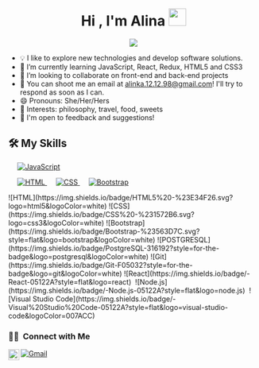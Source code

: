 <h1 align="center">Hi , I'm Alina <img src="https://media.giphy.com/media/hvRJCLFzcasrR4ia7z/giphy.gif" width="35"></h1>
<p align="center">
  <a href="https://github.com/DenverCoder1/readme-typing-svg"><img src="https://readme-typing-svg.herokuapp.com?lines=Full+Stack+Web+Developer;&center=true&width=500&height=50"></a>
</p>

- 💡 I like to explore new technologies and develop software solutions.
- 🌱 I’m currently learning JavaScript, React, Redux, HTML5 and CSS3
- 👯 I’m looking to collaborate on front-end and back-end projects
- 💬 You can shoot me an email at alinka.12.12.98@gmail.com! I'll try to respond as soon as I can.
- 😄 Pronouns: She/Her/Hers
- 💜 Interests: philosophy, travel, food, sweets
- 📄 I'm open to feedback and suggestions!


## 🛠️ My Skills

<p align="left"> 
  &emsp;
  <a href="https://developer.mozilla.org/en-US/docs/Web/JavaScript" target="_blank"> 
     <img alt="JavaScript" src="https://img.shields.io/badge/JavaScript%20-%23F7DF1E.svg?logo=javascript&logoColor=black">
   </a>
</p>

<p align="left"> 
  &emsp; 
  <a href="https://www.w3.org/html/" target="_blank"> 
   <img alt="HTML" src="https://img.shields.io/badge/HTML5%20-%23E34F26.svg?logo=html5&logoColor=white">
  </a>   
  &emsp;
  <a href="https://www.w3schools.com/css/" target="_blank">
    <img alt="CSS" src="https://img.shields.io/badge/CSS%20-%231572B6.svg?logo=css3&logoColor=white">
  </a> 
   &emsp;
  <a href="https://getbootstrap.com" target="_blank"> 
    <img alt="Bootstrap" src="https://img.shields.io/badge/Bootstrap-%23563D7C.svg?style=flat&logo=bootstrap&logoColor=white"/>
  </a>
</p>
  ![HTML](https://img.shields.io/badge/HTML5%20-%23E34F26.svg?logo=html5&logoColor=white)
  ![CSS](https://img.shields.io/badge/CSS%20-%231572B6.svg?logo=css3&logoColor=white)
  ![Bootstrap](https://img.shields.io/badge/Bootstrap-%23563D7C.svg?style=flat&logo=bootstrap&logoColor=white)
  ![POSTGRESQL](https://img.shields.io/badge/PostgreSQL-316192?style=for-the-badge&logo=postgresql&logoColor=white) 
  ![Git](https://img.shields.io/badge/Git-F05032?style=for-the-badge&logo=git&logoColor=white)
  ![React](https://img.shields.io/badge/-React-05122A?style=flat&logo=react)&nbsp;
  ![Node.js](https://img.shields.io/badge/-Node.js-05122A?style=flat&logo=node.js)&nbsp;
  ![Visual Studio Code](https://img.shields.io/badge/-Visual%20Studio%20Code-05122A?style=flat&logo=visual-studio-code&logoColor=007ACC)&nbsp;
  

  <h3> 🤝🏻 &nbsp;Connect with Me </h3> 
  <a href="mailto:alinka.12.12.98@gmail.com?subject=Hola%20Jiji"><img src="https://img.shields.io/badge/gmail-%23D14836.svg?&style=for-the-badge&logo=gmail&logoColor=white" alt="Gmail"/></a>&nbsp;
  <a href="https://t.me/alinka1298">
  <img align="left" alt="Dave's Telegram" width="22px" src="https://web.telegram.org/img/logo_share.png" />
</a>
